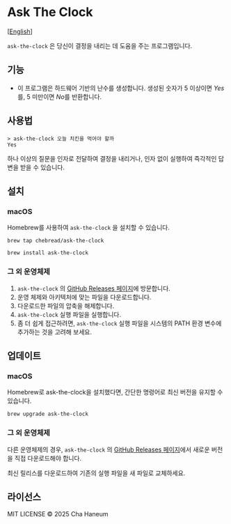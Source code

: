 # Ask The Clock

[[English](README.md)]

`ask-the-clock` 은 당신이 결정을 내리는 데 도움을 주는 프로그램입니다.

## 기능
- 이 프로그램은 하드웨어 기반의 난수를 생성합니다. 생성된 숫자가 5 이상이면 *Yes*를, 5 미만이면 *No*를 반환합니다.

## 사용법
```shell
> ask-the-clock 오늘 치킨을 먹어야 할까
Yes
```

하나 이상의 질문을 인자로 전달하여 결정을 내리거나, 인자 없이 실행하여 즉각적인 답변을 받을 수 있습니다.

## 설치
### macOS
Homebrew를 사용하여 `ask-the-clock` 을 설치할 수 있습니다.

```shell
brew tap chebread/ask-the-clock

brew install ask-the-clock
```

### 그 외 운영체제
1. `ask-the-clock` 의 [GitHub Releases 페이지](https://github.com/chebread/ask-the-clock/releases)에 방문합니다.
2. 운영 체제와 아키텍처에 맞는 파일을 다운로드합니다.
3. 다운로드한 파일의 압축을 해제합니다.
4. `ask-the-clock` 실행 파일을 실행합니다.
5. 좀 더 쉽게 접근하려면, `ask-the-clock` 실행 파일을 시스템의 PATH 환경 변수에 추가하는 것을 고려해 보세요.

## 업데이트
### macOS
Homebrew로 ask-the-clock을 설치했다면, 간단한 명령어로 최신 버전을 유지할 수 있습니다.

```shell
brew upgrade ask-the-clock
```

### 그 외 운영체제
다른 운영체제의 경우, `ask-the-clock` 의 [GitHub Releases 페이지](https://github.com/chebread/ask-the-clock/releases)에서 새로운 버전을 직접 다운로드해야 합니다.

최신 릴리스를 다운로드하여 기존의 실행 파일을 새 파일로 교체하세요.

## 라이선스
MIT LICENSE &copy; 2025 Cha Haneum